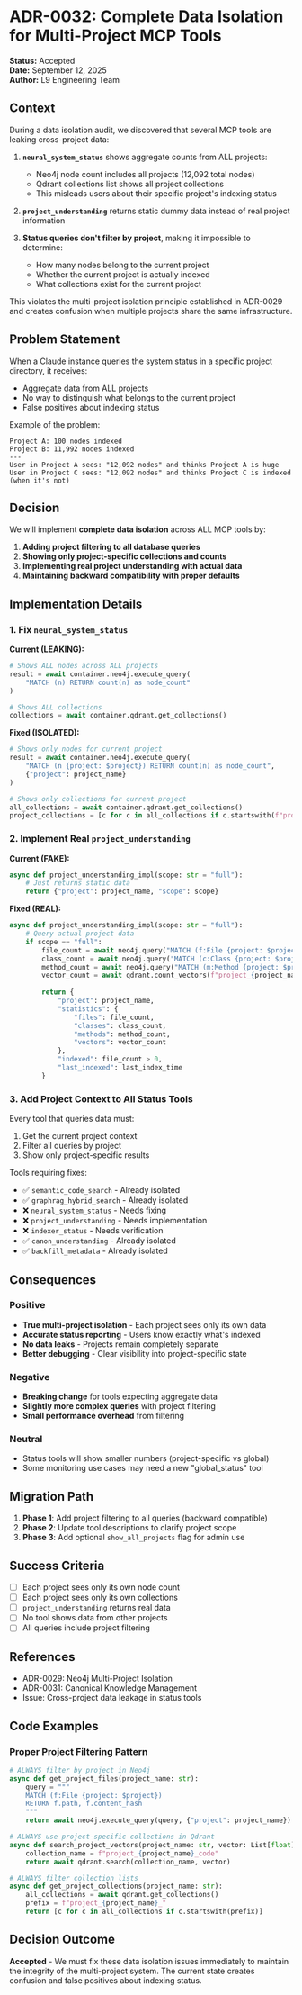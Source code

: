 # ADR-0032: Complete Data Isolation for Multi-Project MCP Tools

**Status:** Accepted  
**Date:** September 12, 2025  
**Author:** L9 Engineering Team

## Context

During a data isolation audit, we discovered that several MCP tools are leaking cross-project data:

1. **`neural_system_status`** shows aggregate counts from ALL projects:
   - Neo4j node count includes all projects (12,092 total nodes)
   - Qdrant collections list shows all project collections
   - This misleads users about their specific project's indexing status

2. **`project_understanding`** returns static dummy data instead of real project information

3. **Status queries don't filter by project**, making it impossible to determine:
   - How many nodes belong to the current project
   - Whether the current project is actually indexed
   - What collections exist for the current project

This violates the multi-project isolation principle established in ADR-0029 and creates confusion when multiple projects share the same infrastructure.

## Problem Statement

When a Claude instance queries the system status in a specific project directory, it receives:
- Aggregate data from ALL projects
- No way to distinguish what belongs to the current project
- False positives about indexing status

Example of the problem:
```
Project A: 100 nodes indexed
Project B: 11,992 nodes indexed
---
User in Project A sees: "12,092 nodes" and thinks Project A is huge
User in Project C sees: "12,092 nodes" and thinks Project C is indexed (when it's not)
```

## Decision

We will implement **complete data isolation** across ALL MCP tools by:

1. **Adding project filtering to all database queries**
2. **Showing only project-specific collections and counts**
3. **Implementing real project understanding with actual data**
4. **Maintaining backward compatibility with proper defaults**

## Implementation Details

### 1. Fix `neural_system_status`

**Current (LEAKING):**
```python
# Shows ALL nodes across ALL projects
result = await container.neo4j.execute_query(
    "MATCH (n) RETURN count(n) as node_count"
)

# Shows ALL collections
collections = await container.qdrant.get_collections()
```

**Fixed (ISOLATED):**
```python
# Shows only nodes for current project
result = await container.neo4j.execute_query(
    "MATCH (n {project: $project}) RETURN count(n) as node_count",
    {"project": project_name}
)

# Shows only collections for current project
all_collections = await container.qdrant.get_collections()
project_collections = [c for c in all_collections if c.startswith(f"project_{project_name}_")]
```

### 2. Implement Real `project_understanding`

**Current (FAKE):**
```python
async def project_understanding_impl(scope: str = "full"):
    # Just returns static data
    return {"project": project_name, "scope": scope}
```

**Fixed (REAL):**
```python
async def project_understanding_impl(scope: str = "full"):
    # Query actual project data
    if scope == "full":
        file_count = await neo4j.query("MATCH (f:File {project: $project}) RETURN count(f)")
        class_count = await neo4j.query("MATCH (c:Class {project: $project}) RETURN count(c)")
        method_count = await neo4j.query("MATCH (m:Method {project: $project}) RETURN count(m)")
        vector_count = await qdrant.count_vectors(f"project_{project_name}_code")
        
        return {
            "project": project_name,
            "statistics": {
                "files": file_count,
                "classes": class_count,
                "methods": method_count,
                "vectors": vector_count
            },
            "indexed": file_count > 0,
            "last_indexed": last_index_time
        }
```

### 3. Add Project Context to All Status Tools

Every tool that queries data must:
1. Get the current project context
2. Filter all queries by project
3. Show only project-specific results

Tools requiring fixes:
- ✅ `semantic_code_search` - Already isolated
- ✅ `graphrag_hybrid_search` - Already isolated
- ❌ `neural_system_status` - Needs fixing
- ❌ `project_understanding` - Needs implementation
- ❌ `indexer_status` - Needs verification
- ✅ `canon_understanding` - Already isolated
- ✅ `backfill_metadata` - Already isolated

## Consequences

### Positive
- **True multi-project isolation** - Each project sees only its own data
- **Accurate status reporting** - Users know exactly what's indexed
- **No data leaks** - Projects remain completely separate
- **Better debugging** - Clear visibility into project-specific state

### Negative
- **Breaking change** for tools expecting aggregate data
- **Slightly more complex queries** with project filtering
- **Small performance overhead** from filtering

### Neutral
- Status tools will show smaller numbers (project-specific vs global)
- Some monitoring use cases may need a new "global_status" tool

## Migration Path

1. **Phase 1**: Add project filtering to all queries (backward compatible)
2. **Phase 2**: Update tool descriptions to clarify project scope
3. **Phase 3**: Add optional `show_all_projects` flag for admin use

## Success Criteria

- [ ] Each project sees only its own node count
- [ ] Each project sees only its own collections
- [ ] `project_understanding` returns real data
- [ ] No tool shows data from other projects
- [ ] All queries include project filtering

## References

- ADR-0029: Neo4j Multi-Project Isolation
- ADR-0031: Canonical Knowledge Management
- Issue: Cross-project data leakage in status tools

## Code Examples

### Proper Project Filtering Pattern

```python
# ALWAYS filter by project in Neo4j
async def get_project_files(project_name: str):
    query = """
    MATCH (f:File {project: $project})
    RETURN f.path, f.content_hash
    """
    return await neo4j.execute_query(query, {"project": project_name})

# ALWAYS use project-specific collections in Qdrant  
async def search_project_vectors(project_name: str, vector: List[float]):
    collection_name = f"project_{project_name}_code"
    return await qdrant.search(collection_name, vector)

# ALWAYS filter collection lists
async def get_project_collections(project_name: str):
    all_collections = await qdrant.get_collections()
    prefix = f"project_{project_name}_"
    return [c for c in all_collections if c.startswith(prefix)]
```

## Decision Outcome

**Accepted** - We must fix these data isolation issues immediately to maintain the integrity of the multi-project system. The current state creates confusion and false positives about indexing status.